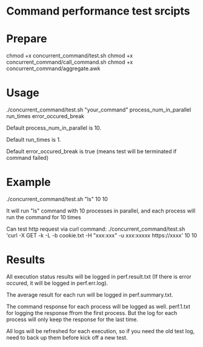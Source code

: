# Command performance test srcipts


# Prepare
chmod +x concurrent_command/test.sh
chmod +x concurrent_command/call_command.sh
chmod +x concurrent_command/aggregate.awk

# Usage

./concurrent_command/test.sh "your_command" process_num_in_parallel run_times error_occured_break

Default process_num_in_parallel is 10.

Default run_times is 1.

Default error_occured_break is true (means test will be terminated if command failed)

# Example

./concurrent_command/test.sh "ls" 10 10

It will run "ls" command with 10 processes in parallel, and each process will run the command for 10 times

Can test http request via curl command:
./concurrent_command/test.sh 'curl -X GET -k -L -b cookie.txt -H  "xxx:xxx" -u xxx:xxxxx https://xxxx' 10 10


# Results

All execution status results will be logged in perf.result.txt (If there is error occured, it will be logged in perf.err.log).

The average result for each run will be logged in perf.summary.txt.

The command response for each process will be logged as well. 
perf.1.txt for logging the response ffrom the first process.
But the log for each process will only keep the response for the last time.

All logs will be refreshed for each execution, so if you need the old test log, need to back up them before kick off a new test.

